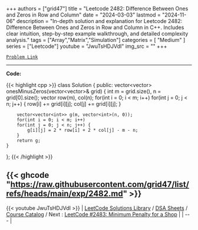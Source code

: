 
+++
authors = ["grid47"]
title = "Leetcode 2482: Difference Between Ones and Zeros in Row and Column"
date = "2024-03-03"
lastmod = "2024-11-06"
description = "In-depth solution and explanation for Leetcode 2482: Difference Between Ones and Zeros in Row and Column in C++. Includes clear intuition, step-by-step example walkthrough, and detailed complexity analysis."
tags = ["Array","Matrix","Simulation"]
categories = [
    "Medium"
]
series = ["Leetcode"]
youtube = "JwuTsHDJVdI"
img_src = ""
+++



[`Problem Link`](https://leetcode.com/problems/difference-between-ones-and-zeros-in-row-and-column/description/)

---
**Code:**

{{< highlight cpp >}}
class Solution {
public:
    vector<vector<int>> onesMinusZeros(vector<vector<int>>& grid) {
        int m = grid.size(), n = grid[0].size();
        vector<int> row(m), col(n);
        for(int i = 0; i < m; i++)
        for(int j = 0; j < n; j++) {
            row[i] += grid[i][j];
            col[j] += grid[i][j];
        }

        vector<vector<int>> g(m, vector<int>(n, 0));
        for(int i = 0; i < m; i++)
        for(int j = 0; j < n; j++) {
            g[i][j] = 2 * row[i] + 2 * col[j] - m - n;
        }
        return g;
    }
};
{{< /highlight >}}

{{< ghcode "https://raw.githubusercontent.com/grid47/list/refs/heads/main/exp/2482.md" >}}
---
{{< youtube JwuTsHDJVdI >}}
| [LeetCode Solutions Library](https://grid47.xyz/leetcode/) / [DSA Sheets](https://grid47.xyz/sheets/) / [Course Catalog](https://grid47.xyz/courses/) / Next : [LeetCode #2483: Minimum Penalty for a Shop](https://grid47.xyz/leetcode/solution-2483-minimum-penalty-for-a-shop/) |
| --- |
